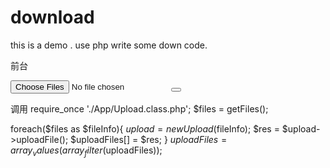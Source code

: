 # download
this is a demo . use php write some down code. 

前台
<form action="apiUpload.php" method="post" enctype="multipart/form-data">
	<div class="input-group" id="search">
		<input type="hidden" name="MAX_FILE_SIZE" value="3145728">
		<input type="file" name="myFile[]" required multiple="multiple" class="form-control" id="my-file"  accept="application/x-zip-compressed,application/gzip,image/jpeg,image/jpg,image/gif,image/png">
		<span class="input-group-btn">
			<button class="btn btn-success" type="submit" id="sub-phone"><span class="glyphicon glyphicon-open"></span></button>
		</span>
	</div>
</form>

调用
require_once './App/Upload.class.php';
$files = getFiles();


foreach($files as $fileInfo){
    $upload = new Upload($fileInfo);
    $res = $upload->uploadFile();
    $uploadFiles[] = $res;
}
$uploadFiles = array_values(array_filter($uploadFiles));























